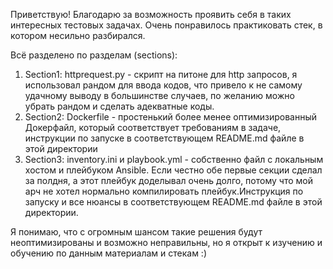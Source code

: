 Приветствую! Благодарю за возможность проявить себя в таких интересных тестовых задачах. Очень понравилось практиковать стек, в котором несильно разбирался.

Всё разделено по разделам (sections):
1. Section1: httprequest.py - скрипт на питоне для http запросов, я использовал рандом для ввода кодов, что привело к не самому удачному выводу в большинстве случаев, по желанию можно убрать рандом и сделать адекватные коды.
2. Section2: Dockerfile - простенький более менее оптимизированный Докерфайл, который соответствует требованиям в задаче, инструкции по запуске в соответствующем README.md файле в этой директории
3. Section3: inventory.ini и playbook.yml - собственно файл с локальным хостом и плейбуком Ansible. Если честно обе первые секции сделал за полдня, а этот плейбук доделывал очень долго, потому что мой арч не хотел нормально компилировать плейбук.Инструкция по запуску и все нюансы в соответствующем README.md файле в этой директории.

Я понимаю, что с огромным шансом такие решения будут неоптимизированы и возможно неправильны, но я открыт к изучению и обучению по данным материалам и стекам :)
